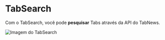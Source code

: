 # TabSearch

Com o TabSearch, você pode **pesquisar** Tabs através da API do TabNews.

![Imagem do TabSearch](https://github.com/itsiago/tabsearch/raw/main/public/tabsearch.png)
